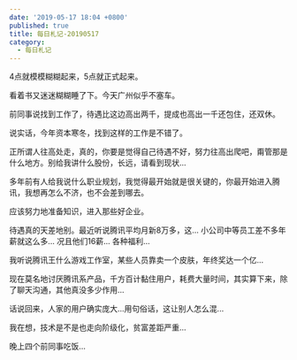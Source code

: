 ```yaml
---
date: '2019-05-17 18:04 +0800'
published: true
title: 每日札记-20190517
category:
  - 每日札记
---
```

4点就模模糊糊起来，5点就正式起来。

看着书又迷迷糊糊睡了下。今天广州似乎不塞车。

前同事说找到工作了，待遇比这边高出两千，提成也高出一千还包住，还双休。

说实话，今年资本寒冬，找到这样的工作是不错了。

正所谓人往高处走，真的，你要是觉得自己待遇不好，努力往高出爬吧，甭管那是什么地方。别给我讲什么股份，长远，请看到现状...

多年前有人给我说什么职业规划，我觉得最开始就是很关键的，你最开始进入腾讯，我想再怎么不济，也不会差到哪去。

应该努力地准备知识，进入那些好企业。

待遇真的天差地别。最近听说腾讯平均月新8万多，这...  小公司中等员工差不多年薪就这么多... 况且他们16薪... 各种福利...

我听说腾讯王什么游戏工作室，某些人员靠卖一个皮肤，年终奖达一个亿...

现在莫名地讨厌腾讯系产品，千方百计黏住用户，耗费大量时间，其实算下来，除了聊天沟通，其他真没多少作用...

话说回来，人家的用户确实庞大...用句俗话，这让别人怎么混...

我在想，技术是不是也走向阶级化，贫富差距严重...

晚上四个前同事吃饭...
